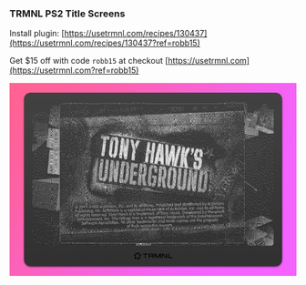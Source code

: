 ### TRMNL PS2 Title Screens

Install plugin: [https://usetrmnl.com/recipes/130437](https://usetrmnl.com/recipes/130437?ref=robb15)

Get $15 off with code `robb15` at checkout [https://usetrmnl.com](https://usetrmnl.com?ref=robb15)

![](screenshot.jpg)